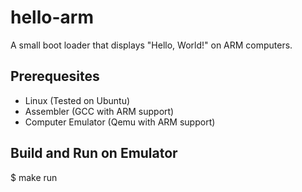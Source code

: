 # hello-arm

A small boot loader that displays "Hello, World!" on ARM computers.

## Prerequesites

- Linux (Tested on Ubuntu)
- Assembler (GCC with ARM support)
- Computer Emulator (Qemu with ARM support)

## Build and Run on Emulator

$ make run
